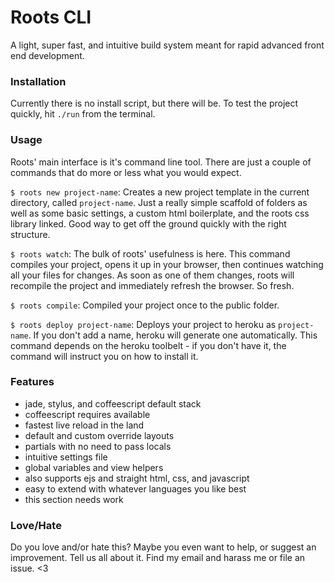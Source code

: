 # Roots CLI

A light, super fast, and intuitive build system meant for rapid advanced front end development.

### Installation

Currently there is no install script, but there will be. To test the project quickly, hit `./run` from the terminal.

### Usage

Roots' main interface is it's command line tool. There are just a couple of commands that do more or less what you would expect.

`$ roots new project-name`: Creates a new project template in the current directory, called `project-name`. Just a really simple scaffold of folders as well as some basic settings, a custom html boilerplate, and the roots css library linked. Good way to get off the ground quickly with the right structure.

`$ roots watch`: The bulk of roots' usefulness is here. This command compiles your project, opens it up in your browser, then continues watching all your files for changes. As soon as one of them changes, roots will recompile the project and immediately refresh the browser. So fresh.

`$ roots compile`: Compiled your project once to the public folder.

`$ roots deploy project-name`: Deploys your project to heroku as `project-name`. If you don't add a name, heroku will generate one automatically. This command depends on the heroku toolbelt - if you don't have it, the command will instruct you on how to install it.

### Features

- jade, stylus, and coffeescript default stack
- coffeescript requires available
- fastest live reload in the land
- default and custom override layouts
- partials with no need to pass locals
- intuitive settings file
- global variables and view helpers
- also supports ejs and straight html, css, and javascript
- easy to extend with whatever languages you like best
- this section needs work

### Love/Hate

Do you love and/or hate this? Maybe you even want to help, or suggest an improvement. Tell us all about it. Find my email and harass me or file an issue. <3